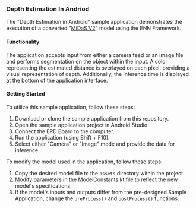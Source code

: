 ### Depth Estimation In Andriod
The "Depth Estimation in Android" sample application demonstrates the execution of a converted "[MiDaS V2](https://tfhub.dev/intel/lite-model/midas/v2_1_small/1/lite/1)" model using the ENN Framework.

#### Functionality
The application accepts input from either a camera feed or an image file and performs segmentation on the object within the input.
A color representing the estimated distance is overlayed on each pixel, providing a visual representation of depth.
Additionally, the inference time is displayed at the bottom of the application interface. 

#### Getting Started
To utilize this sample application, follow these steps:
1. Download or clone the sample application from this repository.
1. Open the sample application project in Android Studio.
1. Connect the ERD Board to the computer.
1. Run the application (using Shift + F10).
1. Select either "Camera" or "Image" mode and provide the data for inference.

To modify the model used in the application, follow these steps:
1. Copy the desired model file to the `assets` directory within the project.
1. Modify parameters in the ModelConstants.kt file to reflect the new model's specifications.
1. If the model's inputs and outputs differ from the pre-designed Sample Application, change the `preProcess()` and `postProcess()` functions.